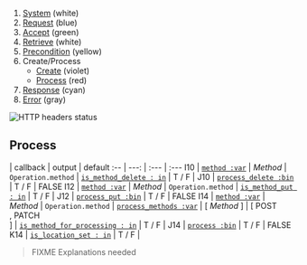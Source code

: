 1. [System](README_system.md) (white)
1. [Request](README_request.md) (blue)
1. [Accept](README_accept.md) (green)
1. [Retrieve](README_retrieve.md) (white)
1. [Precondition](README_precondition.md) (yellow)
1. Create/Process
    * [Create](README_create.md) (violet)
    * [Process](README_process.md) (red)
1. [Response](README_response.md) (cyan)
1. [Error](README_error.md) (gray)

![HTTP headers status](https://rawgithub.com/andreineculau/http-headers-status/master/v4/http-headers-status-v4.png)

## Process

 | callback | output | default
:-- | ---: | :--- | :---
I10 | [`method :var`](#method-var) | *Method* | `Operation.method`
 | [`is_method_delete : in`](#is_method_delete--in) | T / F |
J10 | [`process_delete :bin`](#process_delete-bin) | T / F | FALSE
I12 | [`method :var`](#method-var) | *Method* | `Operation.method`
 | [`is_method_put : in`](#is_method_put--in) | T / F |
J12 | [`process_put :bin`](#process_put-bin) | T / F | FALSE
I14 | [`method :var`](#method-var) | *Method* | `Operation.method`
 | [`process_methods :var`](#process_methods-var) | [ *Method* ] | [ POST<br>, PATCH<br>]
 | [`is_method_for_processing : in`](#is_method_for_processing--in) | T / F |
J14 | [`process :bin`](#process-bin) | T / F | FALSE
K14 | [`is_location_set : in`](#is_location_set--in) | T / F |

> FIXME Explanations needed
